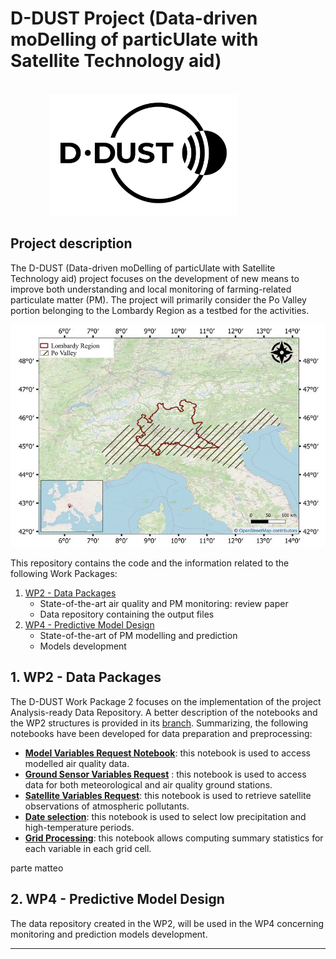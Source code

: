 # D-DUST Project (Data-driven moDelling of particUlate with Satellite Technology aid)
<br>
<center><img style="margin-right:80px;" src=img/DDUST__Nero.png width="300"></center>

## Project description
The D-DUST (Data-driven moDelling of particUlate with Satellite Technology aid) project focuses on the development of new means to improve both understanding and local monitoring of farming-related particulate matter (PM). The project will primarily consider the Po Valley portion belonging to the Lombardy Region as a testbed for the activities.

<center><img src=img/testbed.png width="600"></center>

This repository contains the code and the information related to the following Work Packages:

1. [WP2 - Data Packages](https://github.com/gisgeolab/D-DUST/tree/WP2)
    - State-of-the-art air quality and PM monitoring: review paper 
    - Data repository containing the output files 
2. [WP4 - Predictive Model Design](https://github.com/gisgeolab/D-DUST/tree/WP4)
    - State-of-the-art of PM modelling and prediction
    - Models development

## 1. WP2 - Data Packages

The D-DUST Work Package 2 focuses on the implementation of the project Analysis-ready Data Repository. A better description of the notebooks and the WP2 structures is provided in its [branch](https://github.com/gisgeolab/D-DUST/tree/WP2). Summarizing, the following notebooks have been developed for data preparation and preprocessing:

- [**Model Variables Request Notebook**](https://github.com/opengeolab/D-DUST/blob/WP2/Model%20Variables%20Request.ipynb): this notebook is used to access modelled air quality data.
- [**Ground Sensor Variables Request**](https://github.com/gisgeolab/D-DUST/blob/WP2/Ground%20Sensor%20Variables%20Request%20.ipynb) : this notebook is used to access data for both meteorological and air quality ground stations.
- [**Satellite Variables Request**](https://github.com/opengeolab/D-DUST/blob/WP2/Satellite%20Variables%20Request.ipynb): this notebook is used to retrieve satellite observations of atmospheric pollutants.
- [**Date selection**](https://github.com/opengeolab/D-DUST/blob/WP2/Date%20selection.ipynb): this notebook is used to select low precipitation and high-temperature periods.
- [**Grid Processing**](https://github.com/gisgeolab/D-DUST/blob/WP2/Grid%20Processing.ipynb): this notebook allows computing summary statistics for each variable in each grid cell.

parte matteo

## 2. WP4 - Predictive Model Design
The data repository created in the WP2, will be used in the WP4 concerning monitoring and prediction models development.

---